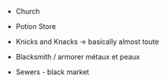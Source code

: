
- Church 
    
- Potion Store
    
- Knicks and Knacks -> basically almost toute
    
- Blacksmith / armorer métaux et peaux
    
- Sewers - black market
